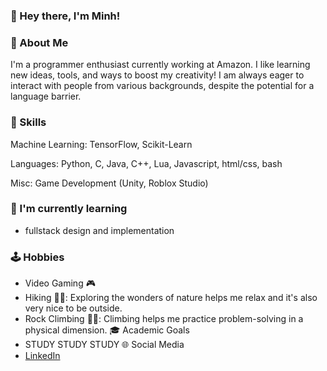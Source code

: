 ### 👋 Hey there, I'm Minh!
### 🤖 About Me
I'm a programmer enthusiast currently working at Amazon. I like learning new ideas, tools, and ways to boost my creativity! I am always eager to interact with people from various backgrounds, despite the potential for a language barrier.

### 🧠 Skills

Machine Learning: TensorFlow, Scikit-Learn

Languages: Python, C, Java, C++, Lua, Javascript, html/css, bash

Misc: Game Development (Unity, Roblox Studio)


### 🌱 I'm currently learning
- fullstack design and implementation

### 🕹️ Hobbies
- Video Gaming 🎮
- Hiking 👨‍🦯:
Exploring the wonders of nature helps me relax and it's also very nice to be outside.
- Rock Climbing 🧗‍♂️:
Climbing helps me practice problem-solving in a physical dimension.
🎓 Academic Goals
- STUDY STUDY STUDY
🌐 Social Media
- [LinkedIn](https://www.linkedin.com/in/minh-nguyen-computer-scientist/)
